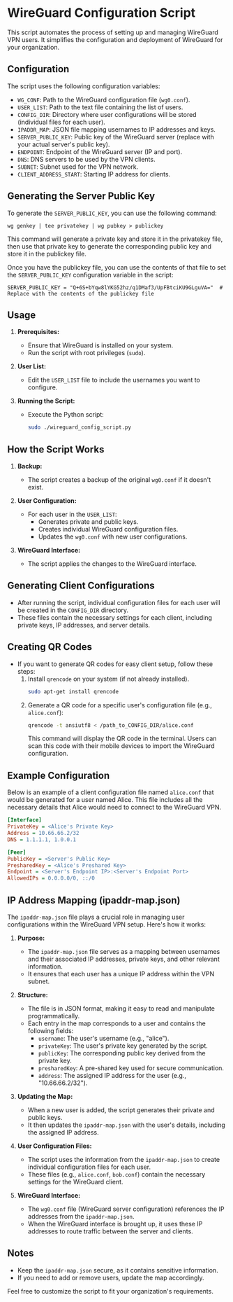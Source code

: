 # WireGuard Configuration Script

This script automates the process of setting up and managing WireGuard VPN users. It simplifies the configuration and deployment of WireGuard for your organization.

## Configuration

The script uses the following configuration variables:

- `WG_CONF`: Path to the WireGuard configuration file (`wg0.conf`).
- `USER_LIST`: Path to the text file containing the list of users.
- `CONFIG_DIR`: Directory where user configurations will be stored (individual files for each user).
- `IPADDR_MAP`: JSON file mapping usernames to IP addresses and keys.
- `SERVER_PUBLIC_KEY`: Public key of the WireGuard server (replace with your actual server's public key).
- `ENDPOINT`: Endpoint of the WireGuard server (IP and port).
- `DNS`: DNS servers to be used by the VPN clients.
- `SUBNET`: Subnet used for the VPN network.
- `CLIENT_ADDRESS_START`: Starting IP address for clients.

## Generating the Server Public Key

To generate the `SERVER_PUBLIC_KEY`, you can use the following command:
```
wg genkey | tee privatekey | wg pubkey > publickey
```
This command will generate a private key and store it in the privatekey file, then use that private key to generate the corresponding public key and store it in the publickey file.

Once you have the publickey file, you can use the contents of that file to set the `SERVER_PUBLIC_KEY` configuration variable in the script:
```
SERVER_PUBLIC_KEY = "Q+6S+bYqw8lYKG52hz/q1DMaf3/UpFBtciKU9GLguVA="  # Replace with the contents of the publickey file
```

## Usage

1. **Prerequisites:**
   - Ensure that WireGuard is installed on your system.
   - Run the script with root privileges (`sudo`).

2. **User List:**
   - Edit the `USER_LIST` file to include the usernames you want to configure.

3. **Running the Script:**
   - Execute the Python script:
     ```bash
     sudo ./wireguard_config_script.py
     ```

## How the Script Works

1. **Backup:**
   - The script creates a backup of the original `wg0.conf` if it doesn't exist.

2. **User Configuration:**
   - For each user in the `USER_LIST`:
     - Generates private and public keys.
     - Creates individual WireGuard configuration files.
     - Updates the `wg0.conf` with new user configurations.

3. **WireGuard Interface:**
   - The script applies the changes to the WireGuard interface.

## Generating Client Configurations

- After running the script, individual configuration files for each user will be created in the `CONFIG_DIR` directory.
- These files contain the necessary settings for each client, including private keys, IP addresses, and server details.

## Creating QR Codes

- If you want to generate QR codes for easy client setup, follow these steps:
  1. Install `qrencode` on your system (if not already installed).
     ```bash
     sudo apt-get install qrencode
     ```
  2. Generate a QR code for a specific user's configuration file (e.g., `alice.conf`):
     ```bash
     qrencode -t ansiutf8 < /path_to_CONFIG_DIR/alice.conf
     ```
     This command will display the QR code in the terminal. Users can scan this code with their mobile devices to import the WireGuard configuration.

## Example Configuration

Below is an example of a client configuration file named `alice.conf` that would be generated for a user named Alice. This file includes all the necessary details that Alice would need to connect to the WireGuard VPN.

```ini
[Interface]
PrivateKey = <Alice's Private Key>
Address = 10.66.66.2/32
DNS = 1.1.1.1, 1.0.0.1

[Peer]
PublicKey = <Server's Public Key>
PresharedKey = <Alice's Preshared Key>
Endpoint = <Server's Endpoint IP>:<Server's Endpoint Port>
AllowedIPs = 0.0.0.0/0, ::/0
```

## IP Address Mapping (ipaddr-map.json)

The `ipaddr-map.json` file plays a crucial role in managing user configurations within the WireGuard VPN setup. Here's how it works:

1. **Purpose:**
   - The `ipaddr-map.json` file serves as a mapping between usernames and their associated IP addresses, private keys, and other relevant information.
   - It ensures that each user has a unique IP address within the VPN subnet.

2. **Structure:**
   - The file is in JSON format, making it easy to read and manipulate programmatically.
   - Each entry in the map corresponds to a user and contains the following fields:
     - `username`: The user's username (e.g., "alice").
     - `privateKey`: The user's private key generated by the script.
     - `publicKey`: The corresponding public key derived from the private key.
     - `presharedKey`: A pre-shared key used for secure communication.
     - `address`: The assigned IP address for the user (e.g., "10.66.66.2/32").

3. **Updating the Map:**
   - When a new user is added, the script generates their private and public keys.
   - It then updates the `ipaddr-map.json` with the user's details, including the assigned IP address.

4. **User Configuration Files:**
   - The script uses the information from the `ipaddr-map.json` to create individual configuration files for each user.
   - These files (e.g., `alice.conf`, `bob.conf`) contain the necessary settings for the WireGuard client.

5. **WireGuard Interface:**
   - The `wg0.conf` file (WireGuard server configuration) references the IP addresses from the `ipaddr-map.json`.
   - When the WireGuard interface is brought up, it uses these IP addresses to route traffic between the server and clients.

## Notes

- Keep the `ipaddr-map.json` secure, as it contains sensitive information.
- If you need to add or remove users, update the map accordingly.

Feel free to customize the script to fit your organization's requirements.
